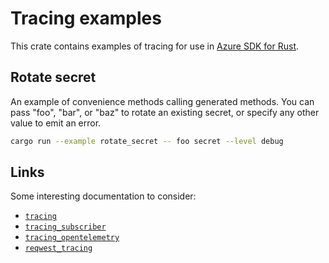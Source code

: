 # Tracing examples

This crate contains examples of tracing for use in [Azure SDK for Rust](https://github.com/Azure/azure-sdk-for-rust).

## Rotate secret

An example of convenience methods calling generated methods. You can pass "foo", "bar", or "baz" to rotate an existing secret,
or specify any other value to emit an error.

```bash
cargo run --example rotate_secret -- foo secret --level debug
```

## Links

Some interesting documentation to consider:

* [`tracing`](https://docs.rs/tracing/latest/tracing/index.html)
* [`tracing_subscriber`](https://docs.rs/tracing-subscriber/latest/tracing_subscriber/index.html)
* [`tracing_opentelemetry`](https://docs.rs/tracing-opentelemetry/latest/tracing_opentelemetry/index.html)
* [`reqwest_tracing`](https://docs.rs/reqwest-tracing/latest/reqwest_tracing/index.html)
